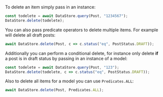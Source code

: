 To delete an item simply pass in an instance:

```js
const todelete = await DataStore.query(Post, "1234567");
DataStore.delete(todelete);
```

You can also pass predicate operators to delete multiple items. For example will delete all draft posts:

```js
await DataStore.delete(Post, c => c.status("eq", PostStatus.DRAFT));
```

Additionally you can perform a conditional delete, for instance only delete **if** a post is in draft status by passing in an instance of a model:

```js
const todelete = await DataStore.query(Post, "123");
DataStore.delete(todelete, c => c.status("eq", PostStatus.DRAFT));
```

Also to delete all items for a model you can use `Predicates.ALL`:

```js
await DataStore.delete(Post, Predicates.ALL);
```
